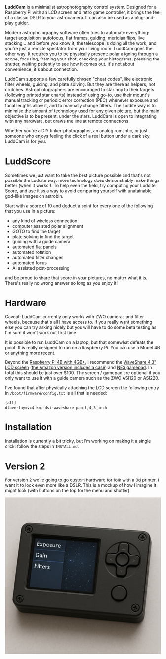 **LuddCam** is a minimalist astrophotography control system. Designed for a Raspberry Pi with an LCD screen and retro game controller, it brings the feel of a classic DSLR to your astrocamera. It can also be used as a plug-and-play guider.

Modern astrophotography software often tries to automate everything: target acquisition, autofocus, flat frames, guiding, meridian flips, live stacking... and before you know it, the telescope is doing all the work, and you're just a remote spectator from your living room. LuddCam goes the other way. It requires you to be physically present: polar aligning through a scope, focusing, framing your shot, checking your histograms, pressing the shutter, waiting patiently to see how it comes out. It's not about convenience, it's about connection.

LuddCam supports a few carefully chosen "cheat codes", like electronic filter wheels, guiding, and plate solving. But they are there as helpers, not crutches. Astrophotographers are encouraged to star hop to their targets (following printed star charts) instead of using go-to, use their mount's manual tracking or periodic error correction (PEC) whenever exposure and focal lengths allow it, and to manually change filters. The luddite way is to minimise the amount of technology used for any given picture, but the main objective is to be present, under the stars. LuddCam is open to integrating with any hardware, but draws the line at remote connections.

Whether you're a DIY tinker-photographer, an analog romantic, or just someone who enjoys feeling the click of a real button under a dark sky, LuddCam is for you.

# LuddScore

Sometimes we just want to take the best picture possible and that's not possible the Luddite way: more technology does demonstrably make things better (when it works!). To help even the field, try computing your Luddite Score, and use it as a way to avoid comparing yourself with unatainable god-like images on astrobin.

Start with a score of 10 and deduct a point for every one of the following that you use in a picture:

- any kind of wireless connection
- computer assisted polar alignment
- GOTO to find the target
- plate solving to find the target
- guiding with a guide camera
- automated flat panels
- automated rotation
- automated filter changes
- automated focus
- AI assisted post-processing

and be proud to share that score in your pictures, no matter what it is. There's really no wrong answer so long as you enjoy it!

# Hardware

Caveat: LuddCam currently only works with ZWO cameras and filter wheels, because that's all I have access to. If you really want something else you can try asking nicely but you will have to do some beta testing as I'm sure it won't work out first time.

It is possible to run LuddCam on a laptop, but that somewhat defeats the point. It is really designed to run on a Raspberry Pi. You can use a Model 4B or anything more recent.

Beyond the [Raspberry Pi 4B with 4GB+](https://thepihut.com/products/raspberry-pi-starter-kit?variant=20336446079038), I recommend the [WaveShare 4.3" LCD screen](https://thepihut.com/products/4-3-dsi-capacitive-touchscreen-display-for-raspberry-pi-800x480) ([the Amazon version includes a case](https://www.amazon.co.uk/dp/B09B29T8YF)) and [NES gamepad](https://thepihut.com/products/nes-style-raspberry-pi-compatible-usb-gamepad-controller). In total this should be just over $100. The screen / gamepad are optional if you only want to use it with a guide camera such as the ZWO ASI120 or ASI220.

I've found that after physically attaching the LCD screen the following entry in `/boot/firmware/config.txt` is all that is needed:

```
[all]
dtoverlay=vc4-kms-dsi-waveshare-panel,4_3_inch
```

# Installation

Installation is currently a bit tricky, but I'm working on making it a single click: follow the steps in `INSTALL.md`.

# Version 2

For version 2 we're going to go custom hardware for folk with a 3d printer. I want it to look even more like a DSLR. This is a mockup of how I imagine it might look (with buttons on the top for the menu and shutter):

![v2 prototype](v2.jpg)
